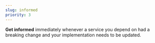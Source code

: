 ```yaml
---
slug: informed
priority: 3
---
```

__Get informed__ immediately whenever a service you depend on had a breaking change and your implementation needs to be updated.
